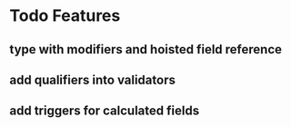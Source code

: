 # Todo Features

## type with modifiers and hoisted field reference 

## add qualifiers into validators

## add triggers for calculated fields